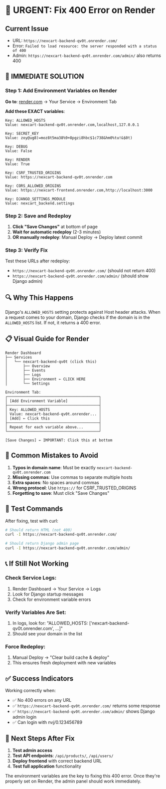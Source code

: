 # 🚨 URGENT: Fix 400 Error on Render

## Current Issue
- URL: `https://nexcart-backend-qv0t.onrender.com/`
- Error: `Failed to load resource: the server responded with a status of 400`
- Admin: `https://nexcart-backend-qv0t.onrender.com/admin/` also returns 400

## 🔧 IMMEDIATE SOLUTION

### Step 1: Add Environment Variables on Render

**Go to**: [render.com](https://render.com) → Your Service → Environment Tab

**Add these EXACT variables**:

```
Key: ALLOWED_HOSTS
Value: nexcart-backend-qv0t.onrender.com,localhost,127.0.0.1

Key: SECRET_KEY  
Value: zoy@ug8)=moz8t5ma38%9+8pgzi8hbc$1c738&hm0%tu!&$0t)

Key: DEBUG
Value: False

Key: RENDER
Value: True

Key: CSRF_TRUSTED_ORIGINS
Value: https://nexcart-backend-qv0t.onrender.com

Key: CORS_ALLOWED_ORIGINS
Value: https://nexcart-frontend.onrender.com,http://localhost:3000

Key: DJANGO_SETTINGS_MODULE
Value: nexcart_backend.settings
```

### Step 2: Save and Redeploy

1. **Click "Save Changes"** at bottom of page
2. **Wait for automatic redeploy** (2-3 minutes)
3. **OR manually redeploy**: Manual Deploy → Deploy latest commit

### Step 3: Verify Fix

Test these URLs after redeploy:
- `https://nexcart-backend-qv0t.onrender.com/` (should not return 400)
- `https://nexcart-backend-qv0t.onrender.com/admin/` (should show Django admin)

## 🔍 Why This Happens

Django's `ALLOWED_HOSTS` setting protects against Host header attacks. When a request comes to your domain, Django checks if the domain is in the `ALLOWED_HOSTS` list. If not, it returns a 400 error.

## 📋 Visual Guide for Render

```
Render Dashboard
├── Services
│   └── nexcart-backend-qv0t (click this)
│       ├── Overview
│       ├── Events  
│       ├── Logs
│       ├── Environment ← CLICK HERE
│       └── Settings

Environment Tab:
┌─────────────────────────────────────────┐
│ [Add Environment Variable]              │
├─────────────────────────────────────────┤
│ Key: ALLOWED_HOSTS                      │
│ Value: nexcart-backend-qv0t.onrender... │
│ [Add] ← Click this                      │
├─────────────────────────────────────────┤
│ Repeat for each variable above...       │
└─────────────────────────────────────────┘

[Save Changes] ← IMPORTANT: Click this at bottom
```

## 🚨 Common Mistakes to Avoid

1. **Typos in domain name**: Must be exactly `nexcart-backend-qv0t.onrender.com`
2. **Missing commas**: Use commas to separate multiple hosts
3. **Extra spaces**: No spaces around commas
4. **Wrong protocol**: Use `https://` for CSRF_TRUSTED_ORIGINS
5. **Forgetting to save**: Must click "Save Changes"

## 🧪 Test Commands

After fixing, test with curl:

```bash
# Should return HTML (not 400)
curl -I https://nexcart-backend-qv0t.onrender.com/

# Should return Django admin page
curl -I https://nexcart-backend-qv0t.onrender.com/admin/
```

## 📞 If Still Not Working

### Check Service Logs:
1. Render Dashboard → Your Service → Logs
2. Look for Django startup messages
3. Check for environment variable errors

### Verify Variables Are Set:
1. In logs, look for: "ALLOWED_HOSTS: ['nexcart-backend-qv0t.onrender.com', ...]"
2. Should see your domain in the list

### Force Redeploy:
1. Manual Deploy → "Clear build cache & deploy"
2. This ensures fresh deployment with new variables

## ✅ Success Indicators

Working correctly when:
- ✅ No 400 errors on any URL
- ✅ `https://nexcart-backend-qv0t.onrender.com/` returns some response
- ✅ `https://nexcart-backend-qv0t.onrender.com/admin/` shows Django admin login
- ✅ Can login with nvj/0.123456789

## 🔄 Next Steps After Fix

1. **Test admin access**
2. **Test API endpoints**: `/api/products/`, `/api/users/`
3. **Deploy frontend** with correct backend URL
4. **Test full application** functionality

The environment variables are the key to fixing this 400 error. Once they're properly set on Render, the admin panel should work immediately.
